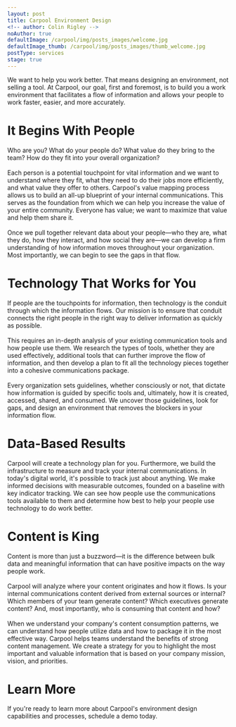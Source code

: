 ```yaml
---
layout: post
title: Carpool Environment Design
<!-- author: Colin Rigley -->
noAuthor: true
defaultImage: /carpool/img/posts_images/welcome.jpg
defaultImage_thumb: /carpool/img/posts_images/thumb_welcome.jpg
postType: services
stage: true
---
```

We want to help you work better. That means designing an environment, not selling a tool. At Carpool, our goal, first and foremost, is to build you a work environment that facilitates a flow of information and allows your people to work faster, easier, and more accurately.

<!--more-->

It Begins With People
=====================
Who are you? What do your people do? What value do they bring to the team? How do they fit into your overall organization?
<br><br>
Each person is a potential touchpoint for vital information and we want to understand where they fit, what they need to do their jobs more efficiently, and what value they offer to others. Carpool's value mapping process allows us to build an all-up blueprint of your internal communications. This serves as the foundation from which we can help you increase the value of your entire community. Everyone has value; we want to maximize that value and help them share it.
<br><br>
Once we pull together relevant data about your people—who they are, what they do, how they interact, and how social they are—we can develop a firm understanding of how information moves throughout your organization. Most importantly, we can begin to see the gaps in that flow.


Technology That Works for You
=============================
If people are the touchpoints for information, then technology is the conduit through which the information flows. Our mission is to ensure that conduit connects the right people in the right way to deliver information as quickly as possible.
<br><br>
This requires an in-depth analysis of your existing communication tools and how people use them. We research the types of tools, whether they are used effectively, additional tools that can further improve the flow of information, and then develop a plan to fit all the technology pieces together into a cohesive communications package.
<br><br>
Every organization sets guidelines, whether consciously or not, that dictate how information is guided by specific tools and, ultimately, how it is created, accessed, shared, and consumed. We uncover those guidelines, look for gaps, and design an environment that removes the blockers in your information flow.

Data-Based Results
==================
Carpool will create a technology plan for you. Furthermore, we build the infrastructure to measure and track your internal communications. In today's digital world, it's possible to track just about anything. We make informed decisions with measurable outcomes, founded on a baseline with key indicator tracking. We can see how people use the communications tools available to them and determine how best to help your people use technology to do work better.

Content is King
===============
Content is more than just a buzzword—it is the difference between bulk data and meaningful information that can have positive impacts on the way people work.
<br><br>
Carpool will analyze where your content originates and how it flows. Is your internal communications content derived from external sources or internal? Which members of your team generate content? Which executives generate content? And, most importantly, who is consuming that content and how?
<br><br>
When we understand your company's content consumption patterns, we can understand how people utilize data and how to package it in the most effective way. Carpool helps teams understand the benefits of strong content management. We create a strategy for you to highlight the most important and valuable information that is based on your company mission, vision, and priorities.

Learn More
==========
If you're ready to learn more about Carpool's environment design capabilities and processes, schedule a demo today.
